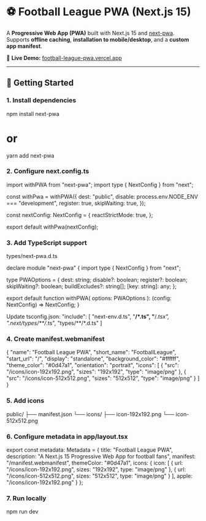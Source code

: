 # ⚽ Football League PWA (Next.js 15)

A **Progressive Web App (PWA)** built with Next.js 15 and [next-pwa](https://github.com/shadowwalker/next-pwa).  
Supports **offline caching**, **installation to mobile/desktop**, and a **custom app manifest**.

🔗 **Live Demo:** [football-league-pwa.vercel.app](https://football-league-pwa.vercel.app/)

---

## 🚀 Getting Started

### 1. Install dependencies
npm install next-pwa
# or
yarn add next-pwa

### 2. Configure next.config.ts
import withPWA from "next-pwa";
import type { NextConfig } from "next";

const withPwa = withPWA({
  dest: "public",
  disable: process.env.NODE_ENV === "development",
  register: true,
  skipWaiting: true,
});

const nextConfig: NextConfig = {
  reactStrictMode: true,
};

export default withPwa(nextConfig);

### 3. Add TypeScript support
types/next-pwa.d.ts

declare module "next-pwa" {
  import type { NextConfig } from "next";

  type PWAOptions = {
    dest: string;
    disable?: boolean;
    register?: boolean;
    skipWaiting?: boolean;
    buildExcludes?: string[];
    [key: string]: any;
  };

  export default function withPWA(
    options: PWAOptions
  ): (config: NextConfig) => NextConfig;
}

Update tsconfig.json:
"include": [
  "next-env.d.ts",
  "**/*.ts",
  "**/*.tsx",
  ".next/types/**/*.ts",
  "types/**/*.d.ts"
]


### 4. Create manifest.webmanifest
{
  "name": "Football League PWA",
  "short_name": "FootballLeague",
  "start_url": "/",
  "display": "standalone",
  "background_color": "#ffffff",
  "theme_color": "#0d47a1",
  "orientation": "portrait",
  "icons": [
    {
      "src": "/icons/icon-192x192.png",
      "sizes": "192x192",
      "type": "image/png"
    },
    {
      "src": "/icons/icon-512x512.png",
      "sizes": "512x512",
      "type": "image/png"
    }
  ]
}

### 5. Add icons
public/
 ├── manifest.json
 └── icons/
     ├── icon-192x192.png
     └── icon-512x512.png

### 6. Configure metadata in app/layout.tsx
export const metadata: Metadata = {
  title: "Football League PWA",
  description: "A Next.js 15 Progressive Web App for football fans",
  manifest: "/manifest.webmanifest",
  themeColor: "#0d47a1",
  icons: {
    icon: [
      { url: "/icons/icon-192x192.png", sizes: "192x192", type: "image/png" },
      { url: "/icons/icon-512x512.png", sizes: "512x512", type: "image/png" }
    ],
    apple: "/icons/icon-192x192.png"
  }
};

### 7. Run locally
npm run dev